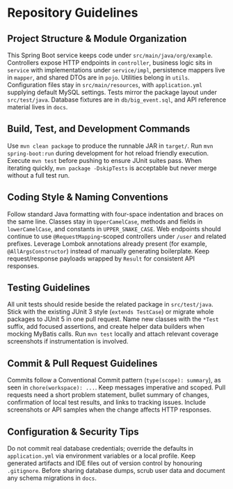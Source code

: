 ﻿# Repository Guidelines

## Project Structure & Module Organization
This Spring Boot service keeps code under `src/main/java/org/example`. Controllers expose HTTP endpoints in `controller`, business logic sits in `service` with implementations under `service/impl`, persistence mappers live in `mapper`, and shared DTOs are in `pojo`. Utilities belong in `utils`. Configuration files stay in `src/main/resources`, with `application.yml` supplying default MySQL settings. Tests mirror the package layout under `src/test/java`. Database fixtures are in `db/big_event.sql`, and API reference material lives in `docs`.

## Build, Test, and Development Commands
Use `mvn clean package` to produce the runnable JAR in `target/`. Run `mvn spring-boot:run` during development for hot reload friendly execution. Execute `mvn test` before pushing to ensure JUnit suites pass. When iterating quickly, `mvn package -DskipTests` is acceptable but never merge without a full test run.

## Coding Style & Naming Conventions
Follow standard Java formatting with four-space indentation and braces on the same line. Classes stay in `UpperCamelCase`, methods and fields in `lowerCamelCase`, and constants in `UPPER_SNAKE_CASE`. Web endpoints should continue to use `@RequestMapping`-scoped controllers under `/user` and related prefixes. Leverage Lombok annotations already present (for example, `@AllArgsConstructor`) instead of manually generating boilerplate. Keep request/response payloads wrapped by `Result` for consistent API responses.

## Testing Guidelines
All unit tests should reside beside the related package in `src/test/java`. Stick with the existing JUnit 3 style (`extends TestCase`) or migrate whole packages to JUnit 5 in one pull request. Name new classes with the `*Test` suffix, add focused assertions, and create helper data builders when mocking MyBatis calls. Run `mvn test` locally and attach relevant coverage screenshots if instrumentation is involved.

## Commit & Pull Request Guidelines
Commits follow a Conventional Commit pattern (`type(scope): summary`), as seen in `chore(workspace): ...`. Keep messages imperative and scoped. Pull requests need a short problem statement, bullet summary of changes, confirmation of local test results, and links to tracking issues. Include screenshots or API samples when the change affects HTTP responses.

## Configuration & Security Tips
Do not commit real database credentials; override the defaults in `application.yml` via environment variables or a local profile. Keep generated artifacts and IDE files out of version control by honouring `.gitignore`. Before sharing database dumps, scrub user data and document any schema migrations in `docs`.

